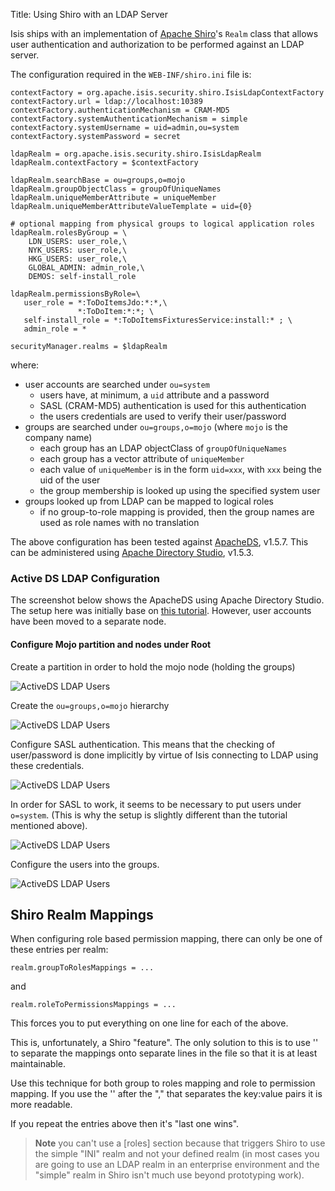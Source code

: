 Title: Using Shiro with an LDAP Server

Isis ships with an implementation of [Apache Shiro](http://shiro.apache.org)'s `Realm` class that allows user authentication and authorization to be performed against an LDAP server.

The configuration required in the `WEB-INF/shiro.ini` file is:

    contextFactory = org.apache.isis.security.shiro.IsisLdapContextFactory
    contextFactory.url = ldap://localhost:10389
    contextFactory.authenticationMechanism = CRAM-MD5
    contextFactory.systemAuthenticationMechanism = simple
    contextFactory.systemUsername = uid=admin,ou=system
    contextFactory.systemPassword = secret
    
    ldapRealm = org.apache.isis.security.shiro.IsisLdapRealm
    ldapRealm.contextFactory = $contextFactory
    
    ldapRealm.searchBase = ou=groups,o=mojo
    ldapRealm.groupObjectClass = groupOfUniqueNames
    ldapRealm.uniqueMemberAttribute = uniqueMember
    ldapRealm.uniqueMemberAttributeValueTemplate = uid={0}
    
    # optional mapping from physical groups to logical application roles
    ldapRealm.rolesByGroup = \
        LDN_USERS: user_role,\
        NYK_USERS: user_role,\
        HKG_USERS: user_role,\
        GLOBAL_ADMIN: admin_role,\
        DEMOS: self-install_role
    
    ldapRealm.permissionsByRole=\
       user_role = *:ToDoItemsJdo:*:*,\
                   *:ToDoItem:*:*; \
       self-install_role = *:ToDoItemsFixturesService:install:* ; \
       admin_role = *
    
    securityManager.realms = $ldapRealm

where:

* user accounts are searched under `ou=system`
  * users have, at minimum, a `uid` attribute and a password
  * SASL (CRAM-MD5) authentication is used for this authentication
  * the users credentials are used to verify their user/password
* groups are searched under `ou=groups,o=mojo` (where `mojo` is the company name)
  * each group has an LDAP objectClass of `groupOfUniqueNames`
  * each group has a vector attribute of `uniqueMember`
  * each value of `uniqueMember` is in the form `uid=xxx`, with `xxx` being the uid of the user
  * the group membership is looked up using the specified system user
* groups looked up from LDAP can be mapped to logical roles
  * if no group-to-role mapping is provided, then the group names are used as role names with no translation

The above configuration has been tested against [ApacheDS](http://directory.apache.org/apacheds/), v1.5.7.  This can be administered using [Apache Directory Studio](http://directory.apache.org/studio/), v1.5.3.

### Active DS LDAP Configuration

The screenshot below shows the ApacheDS using Apache Directory Studio.  The setup here was initially base on [this tutorial](http://krams915.blogspot.co.uk/2011/01/ldap-apache-directory-studio-basic.html).  However, user accounts have been moved to a separate node.

#### Configure Mojo partition and nodes under Root

Create a partition in order to hold the mojo node (holding the groups)

![ActiveDS LDAP Users](resources/activeds-ldap-mojo-partition.png)

Create the `ou=groups,o=mojo` hierarchy

![ActiveDS LDAP Users](resources/activeds-ldap-mojo-root-dse.png)

Configure SASL authentication.  This means that the checking of user/password is done implicitly by virtue of Isis connecting to LDAP using these credentials.

![ActiveDS LDAP Users](resources/activeds-ldap-sasl-authentication.png)

In order for SASL to work, it seems to be necessary to put users under `o=system`.  (This is why the setup is slightly different than the tutorial mentioned above).

![ActiveDS LDAP Users](resources/activeds-ldap-users.png)

Configure the users into the groups.

![ActiveDS LDAP Users](resources/activeds-ldap-groups.png)


## Shiro Realm Mappings

When configuring role based permission mapping, there can only be one of these entries per realm:

    realm.groupToRolesMappings = ...

and

    realm.roleToPermissionsMappings = ...

This forces you to put everything on one line for each of the above.

This is, unfortunately, a Shiro "feature".  The only solution to this is to use '\' to separate the mappings onto separate lines in the file so that it is at least maintainable. 

Use this technique for both group to roles mapping and role to permission mapping. If you use the '\' after the "," that separates the key:value pairs it is more readable.

If you repeat the entries above then it's "last one wins".


> **Note** you can't use a [roles] section because that triggers Shiro to use the simple "INI" realm and not your defined realm (in most cases you are going to use an LDAP realm in an enterprise environment and the "simple" realm in Shiro isn't much use beyond prototyping work).
